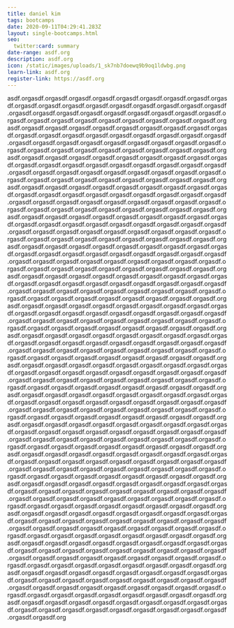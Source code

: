 ```yaml
---
title: daniel kim
tags: bootcamps
date: 2020-09-11T04:29:41.283Z
layout: single-bootcamps.html
seo:
  twitter:card: summary
date-range: asdf.org
description: asdf.org
icon: /static/images/uploads/1_sk7nb7doewq9b9oq1ldwbg.png
learn-link: asdf.org
register-link: https://asdf.org
---
```

asdf.orgasdf.orgasdf.orgasdf.orgasdf.orgasdf.orgasdf.orgasdf.orgasdf.orgasdf.orgasdf.orgasdf.orgasdf.orgasdf.orgasdf.orgasdf.orgasdf.orgasdf.orgasdf.orgasdf.orgasdf.orgasdf.orgasdf.orgasdf.orgasdf.orgasdf.orgasdf.orgasdf.orgasdf.orgasdf.orgasdf.orgasdf.orgasdf.orgasdf.orgasdf.orgasdf.orgasdf.orgasdf.orgasdf.orgasdf.orgasdf.orgasdf.orgasdf.orgasdf.orgasdf.orgasdf.orgasdf.orgasdf.orgasdf.orgasdf.orgasdf.orgasdf.orgasdf.orgasdf.orgasdf.orgasdf.orgasdf.orgasdf.orgasdf.orgasdf.orgasdf.orgasdf.orgasdf.orgasdf.orgasdf.orgasdf.orgasdf.orgasdf.orgasdf.orgasdf.orgasdf.orgasdf.orgasdf.orgasdf.orgasdf.orgasdf.orgasdf.orgasdf.orgasdf.orgasdf.orgasdf.orgasdf.orgasdf.orgasdf.orgasdf.orgasdf.orgasdf.orgasdf.orgasdf.orgasdf.orgasdf.orgasdf.orgasdf.orgasdf.orgasdf.orgasdf.orgasdf.orgasdf.orgasdf.orgasdf.orgasdf.orgasdf.orgasdf.orgasdf.orgasdf.orgasdf.orgasdf.orgasdf.orgasdf.orgasdf.orgasdf.orgasdf.orgasdf.orgasdf.orgasdf.orgasdf.orgasdf.orgasdf.orgasdf.orgasdf.orgasdf.orgasdf.orgasdf.orgasdf.orgasdf.orgasdf.orgasdf.orgasdf.orgasdf.orgasdf.orgasdf.orgasdf.orgasdf.orgasdf.orgasdf.orgasdf.orgasdf.orgasdf.orgasdf.orgasdf.orgasdf.orgasdf.orgasdf.orgasdf.orgasdf.orgasdf.orgasdf.orgasdf.orgasdf.orgasdf.orgasdf.orgasdf.orgasdf.orgasdf.orgasdf.orgasdf.orgasdf.orgasdf.orgasdf.orgasdf.orgasdf.orgasdf.orgasdf.orgasdf.orgasdf.orgasdf.orgasdf.orgasdf.orgasdf.orgasdf.orgasdf.orgasdf.orgasdf.orgasdf.orgasdf.orgasdf.orgasdf.orgasdf.orgasdf.orgasdf.orgasdf.orgasdf.orgasdf.orgasdf.orgasdf.orgasdf.orgasdf.orgasdf.orgasdf.orgasdf.orgasdf.orgasdf.orgasdf.orgasdf.orgasdf.orgasdf.orgasdf.orgasdf.orgasdf.orgasdf.orgasdf.orgasdf.orgasdf.orgasdf.orgasdf.orgasdf.orgasdf.orgasdf.orgasdf.orgasdf.orgasdf.orgasdf.orgasdf.orgasdf.orgasdf.orgasdf.orgasdf.orgasdf.orgasdf.orgasdf.orgasdf.orgasdf.orgasdf.orgasdf.orgasdf.orgasdf.orgasdf.orgasdf.orgasdf.orgasdf.orgasdf.orgasdf.orgasdf.orgasdf.orgasdf.orgasdf.orgasdf.orgasdf.orgasdf.orgasdf.orgasdf.orgasdf.orgasdf.orgasdf.orgasdf.orgasdf.orgasdf.orgasdf.orgasdf.orgasdf.orgasdf.orgasdf.orgasdf.orgasdf.orgasdf.orgasdf.orgasdf.orgasdf.orgasdf.orgasdf.orgasdf.orgasdf.orgasdf.orgasdf.orgasdf.orgasdf.orgasdf.orgasdf.orgasdf.orgasdf.orgasdf.orgasdf.orgasdf.orgasdf.orgasdf.orgasdf.orgasdf.orgasdf.orgasdf.orgasdf.orgasdf.orgasdf.orgasdf.orgasdf.orgasdf.orgasdf.orgasdf.orgasdf.orgasdf.orgasdf.orgasdf.orgasdf.orgasdf.orgasdf.orgasdf.orgasdf.orgasdf.orgasdf.orgasdf.orgasdf.orgasdf.orgasdf.orgasdf.orgasdf.orgasdf.orgasdf.orgasdf.orgasdf.orgasdf.orgasdf.orgasdf.orgasdf.orgasdf.orgasdf.orgasdf.orgasdf.orgasdf.orgasdf.orgasdf.orgasdf.orgasdf.orgasdf.orgasdf.orgasdf.orgasdf.orgasdf.orgasdf.orgasdf.orgasdf.orgasdf.orgasdf.orgasdf.orgasdf.orgasdf.orgasdf.orgasdf.orgasdf.orgasdf.orgasdf.orgasdf.orgasdf.orgasdf.orgasdf.orgasdf.orgasdf.orgasdf.orgasdf.orgasdf.orgasdf.orgasdf.orgasdf.orgasdf.orgasdf.orgasdf.orgasdf.orgasdf.orgasdf.orgasdf.orgasdf.orgasdf.orgasdf.orgasdf.orgasdf.orgasdf.orgasdf.orgasdf.orgasdf.orgasdf.orgasdf.orgasdf.orgasdf.orgasdf.orgasdf.orgasdf.orgasdf.orgasdf.orgasdf.orgasdf.orgasdf.orgasdf.orgasdf.orgasdf.orgasdf.orgasdf.orgasdf.orgasdf.orgasdf.orgasdf.orgasdf.orgasdf.orgasdf.orgasdf.orgasdf.orgasdf.orgasdf.orgasdf.orgasdf.orgasdf.orgasdf.orgasdf.orgasdf.orgasdf.orgasdf.orgasdf.orgasdf.orgasdf.orgasdf.orgasdf.orgasdf.orgasdf.orgasdf.orgasdf.orgasdf.orgasdf.orgasdf.orgasdf.orgasdf.orgasdf.orgasdf.orgasdf.orgasdf.orgasdf.orgasdf.orgasdf.orgasdf.orgasdf.orgasdf.orgasdf.orgasdf.orgasdf.orgasdf.orgasdf.orgasdf.orgasdf.orgasdf.orgasdf.orgasdf.orgasdf.orgasdf.orgasdf.orgasdf.orgasdf.orgasdf.orgasdf.orgasdf.orgasdf.orgasdf.orgasdf.orgasdf.orgasdf.orgasdf.orgasdf.orgasdf.orgasdf.orgasdf.orgasdf.orgasdf.orgasdf.orgasdf.orgasdf.orgasdf.orgasdf.orgasdf.orgasdf.orgasdf.orgasdf.orgasdf.orgasdf.orgasdf.orgasdf.orgasdf.orgasdf.orgasdf.orgasdf.orgasdf.orgasdf.orgasdf.orgasdf.orgasdf.orgasdf.orgasdf.orgasdf.orgasdf.orgasdf.orgasdf.orgasdf.orgasdf.orgasdf.orgasdf.orgasdf.orgasdf.orgasdf.orgasdf.orgasdf.orgasdf.orgasdf.orgasdf.orgasdf.orgasdf.orgasdf.orgasdf.orgasdf.orgasdf.orgasdf.orgasdf.orgasdf.orgasdf.orgasdf.orgasdf.orgasdf.orgasdf.orgasdf.orgasdf.orgasdf.orgasdf.orgasdf.orgasdf.orgasdf.orgasdf.orgasdf.orgasdf.orgasdf.orgasdf.orgasdf.orgasdf.orgasdf.orgasdf.orgasdf.orgasdf.orgasdf.orgasdf.orgasdf.orgasdf.orgasdf.orgasdf.orgasdf.orgasdf.orgasdf.orgasdf.orgasdf.orgasdf.orgasdf.orgasdf.orgasdf.orgasdf.orgasdf.orgasdf.orgasdf.orgasdf.orgasdf.orgasdf.orgasdf.orgasdf.orgasdf.orgasdf.orgasdf.orgasdf.orgasdf.orgasdf.orgasdf.orgasdf.orgasdf.orgasdf.orgasdf.orgasdf.orgasdf.orgasdf.orgasdf.orgasdf.orgasdf.orgasdf.orgasdf.orgasdf.orgasdf.orgasdf.orgasdf.orgasdf.orgasdf.orgasdf.orgasdf.orgasdf.orgasdf.orgasdf.orgasdf.orgasdf.orgasdf.orgasdf.orgasdf.orgasdf.orgasdf.orgasdf.orgasdf.orgasdf.orgasdf.orgasdf.orgasdf.orgasdf.orgasdf.orgasdf.orgasdf.orgasdf.orgasdf.orgasdf.orgasdf.orgasdf.orgasdf.orgasdf.orgasdf.orgasdf.orgasdf.orgasdf.orgasdf.orgasdf.orgasdf.orgasdf.orgasdf.orgasdf.orgasdf.orgasdf.orgasdf.orgasdf.orgasdf.orgasdf.orgasdf.orgasdf.orgasdf.orgasdf.orgasdf.orgasdf.orgasdf.orgasdf.orgasdf.orgasdf.orgasdf.orgasdf.orgasdf.orgasdf.orgasdf.orgasdf.orgasdf.orgasdf.orgasdf.orgasdf.orgasdf.orgasdf.orgasdf.orgasdf.orgasdf.orgasdf.orgasdf.org